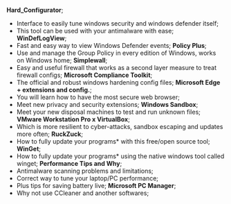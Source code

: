 **Hard_Configurator**;
- Interface to easily tune windows security and windows defender itself;
- This tool can be used with your antimalware with ease;
**WinDefLogView**;
- Fast and easy way to view Windows Defender events;
**Policy Plus**;
- Use and manage the Group Policy in every edition of Windows, works on Windows home;
**Simplewall**;
- Easy and useful firewall that works as a second layer measure to treat firewall configs;
**Microsoft Compliance Toolkit**;
- The official and robust windows hardening config files;
**Microsoft Edge + extensions and config.**;
- You will learn how to have the most secure web browser;
- Meet new privacy and security extensions;
**Windows Sandbox**;
- Meet your new disposal machines to test and run unknown files;
**VMware Workstation Pro x VirtualBox**;
- Which is more resilient to cyber-attacks, sandbox escaping and updates more often;
**RuckZuck**;
- How to fully update your programs* with this free/open source tool;
**WinGet**;
- How to fully update your programs* using the native windows tool called winget;
**Performance Tips and Why**;
- Antimalware scanning problems and limitations;
- Correct way to tune your laptop/PC performance;
- Plus tips for saving battery live;
**Microsoft PC Manager**;
- Why not use CCleaner and another softwares;
